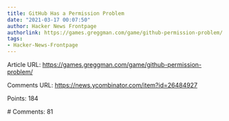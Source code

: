 ```yaml
---
title: GitHub Has a Permission Problem
date: "2021-03-17 00:07:50"
author: Hacker News Frontpage
authorlink: https://games.greggman.com/game/github-permission-problem/
tags:
- Hacker-News-Frontpage
---
```


<p>Article URL: <a href="https://games.greggman.com/game/github-permission-problem/">https://games.greggman.com/game/github-permission-problem/</a></p>
<p>Comments URL: <a href="https://news.ycombinator.com/item?id=26484927">https://news.ycombinator.com/item?id=26484927</a></p>
<p>Points: 184</p>
<p># Comments: 81</p>
